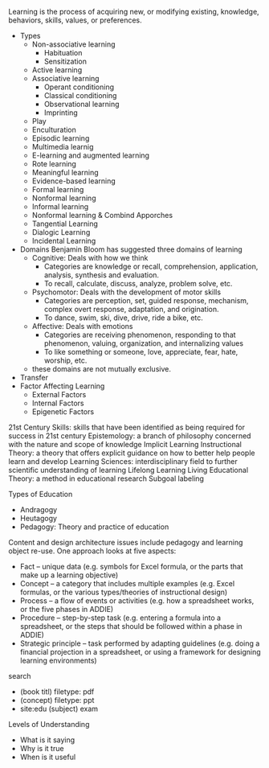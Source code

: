 Learning is the process of acquiring new, or modifying existing, knowledge, behaviors, skills, values, or preferences.
- Types
  - Non-associative learning
    - Habituation
    - Sensitization
  - Active learning
  - Associative learning
    - Operant conditioning
    - Classical conditioning
    - Observational learning
    - Imprinting
  - Play
  - Enculturation
  - Episodic learning
  - Multimedia learnig
  - E-learning and augmented learning
  - Rote learning
  - Meaningful learning
  - Evidence-based learning
  - Formal learning
  - Nonformal learning
  - Informal learning
  - Nonformal learning & Combind Apporches
  - Tangential Learning
  - Dialogic Learning
  - Incidental Learning
- Domains Benjamin Bloom has suggested three domains of learning
  - Cognitive: Deals with how we think
    - Categories are knowledge or recall, comprehension, application, analysis, synthesis and evaluation.
    - To recall, calculate, discuss, analyze, problem solve, etc.
  - Psychomotor: Deals with the development of motor skills
    - Categories are perception, set, guided response, mechanism, complex overt response, adaptation, and origination.
    - To dance, swim, ski, dive, drive, ride a bike, etc.
  - Affective: Deals with emotions
    - Categories are receiving phenomenon, responding to that phenomenon, valuing, organization, and internalizing values
    - To like something or someone, love, appreciate, fear, hate, worship, etc.
  - these domains are not mutually exclusive.
- Transfer
- Factor Affecting Learning
  - External Factors
  - Internal Factors
  - Epigenetic Factors

21st Century Skills: skills that have been identified as being required for success in 21st century
Epistemology: a branch of philosophy concerned with the nature and scope of knowledge 
Implicit Learning
Instructional Theory: a theory that offers explicit guidance on how to better help people learn and develop
Learning Sciences: interdisciplinary field to further scientific understanding of learning
Lifelong Learning
Living Educational Theory: a method in educational research
Subgoal labeling

Types of Education
  - Andragogy
  - Heutagogy
  - Pedagogy: Theory and practice of education


Content and design architecture issues include pedagogy and learning object re-use. One approach looks at five aspects:

  - Fact – unique data (e.g. symbols for Excel formula, or the parts that make up a learning objective)
  - Concept – a category that includes multiple examples (e.g. Excel formulas, or the various types/theories of instructional design)
  - Process – a flow of events or activities (e.g. how a spreadsheet works, or the five phases in ADDIE)
  - Procedure – step-by-step task (e.g. entering a formula into a spreadsheet, or the steps that should be followed within a phase in ADDIE)
  - Strategic principle – task performed by adapting guidelines (e.g. doing a financial projection in a spreadsheet, or using a framework for designing learning environments)

search
  - (book titl) filetype: pdf
  - (concept) filetype: ppt
  - site:edu (subject) exam

Levels of Understanding
  - What is it saying
  - Why is it true
  - When is it useful
